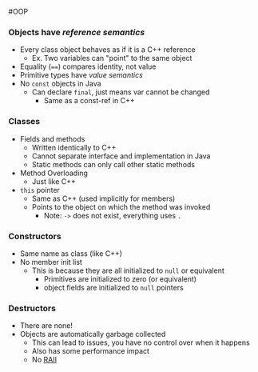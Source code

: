 #OOP 

### Objects have *reference semantics*
- Every class object behaves as if it is a C++ reference
	- Ex. Two variables can "point" to the same object
- Equality (`==`) compares identity, not value
- Primitive types have *value semantics*
- No `const` objects in Java
	- Can declare `final`, just means var cannot be changed
		- Same as a const-ref in C++
### Classes
- Fields and methods
	- Written identically to C++
	- Cannot separate interface and implementation in Java
	- Static methods can only call other static methods
- Method Overloading
	- Just like C++
- `this` pointer
	- Same as C++ (used implicitly for members)
	- Points to the object on which the method was invoked
		- Note: `->` does not exist, everything uses `.`
### Constructors
- Same name as class (like C++)
- No member init list
	- This is because they are all initialized to `null` or equivalent
		- Primitives are initialized to zero (or equivalent)
		- object fields are initialized to `null` pointers
### Destructors
- There are none!
- Objects are automatically garbage collected
	- This can lead to issues, you have no control over when it happens
	- Also has some performance impact
	- No [RAII](https://en.cppreference.com/w/cpp/language/raii)
